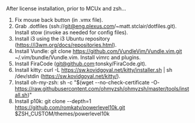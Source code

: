 After license installation, prior to MCUx and zsh...

1) Fix mouse back button (in .vmx file).
2) Grab .dotfiles (ssh://git@eng.plexus.com/~matt.stclair/dotfiles.git). Install stow (invoke as needed for config files).
3) Install i3 using the i3 Ubuntu repository (https://i3wm.org/docs/repositories.html).
4) Install Vundle: git clone https://github.com/VundleVim/Vundle.vim.git ~/.vim/bundle/Vundle.vim. Install vimrc and plugins.
5) Install FiraCode (git@github.com:tonsky/FiraCode.git).
6) Install kitty: curl -L https://sw.kovidgoyal.net/kitty/installer.sh | sh /dev/stdin (https://sw.kovidgoyal.net/kitty/).
7) Install oh-my-zsh: sh -c "$(wget --no-check-certificate -O- https://raw.githubusercontent.com/ohmyzsh/ohmyzsh/master/tools/install.sh)"
8) Install p10k: git clone --depth=1 https://github.com/romkatv/powerlevel10k.git $ZSH_CUSTOM/themes/powerlevel10k

